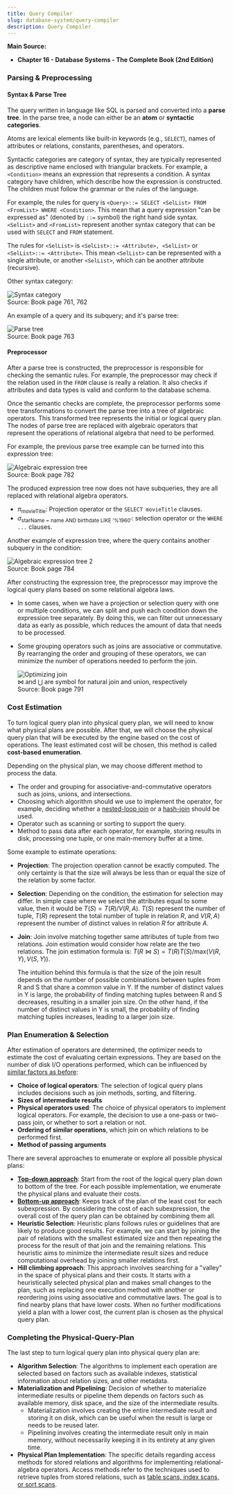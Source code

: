 ```yaml
---
title: Query Compiler
slug: database-system/query-compiler
description: Query Compiler
---
```


**Main Source:**

- **Chapter 16 - Database Systems - The Complete Book (2nd Edition)**

### Parsing & Preprocessing

#### Syntax & Parse Tree

The query written in language like SQL is parsed and converted into a **parse tree**. In the parse tree, a node can either be an **atom** or **syntactic categories**.

Atoms are lexical elements like built-in keywords (e.g., `SELECT`), names of attributes or relations, constants, parentheses, and operators.

Syntactic categories are category of syntax, they are typically represented as descriptive name enclosed with triangular brackets. For example, a `<Condition>` means an expression that represents a condition. A syntax category have children, which describe how the expression is constructed. The children must follow the grammar or the rules of the language.

For example, the rules for query is `<Query>::= SELECT <SelList> FROM <FromList> WHERE <Condition>`. This mean that a query expression "can be expressed as" (denoted by `::=` symbol) the right hand side syntax. `<SelList>` and `<FromList>` represent another syntax category that can be used with `SELECT` and `FROM` statement.

The rules for `<SelList>` is `<SelList>::= <Attribute>, <SelList>` or `<SelList>::= <Attribute>`. This mean `<SelList>` can be represented with a single attribute, or another `<SelList>`, which can be another attribute (recursive).

Other syntax category:

![Syntax category](./syntax-category.png)  
Source: Book page 761, 762

An example of a query and its subquery; and it's parse tree:

![Parse tree](./parse-tree.png)  
Source: Book page 763

#### Preprocessor

After a parse tree is constructed, the preprocessor is responsible for checking the semantic rules. For example, the preprocessor may check if the relation used in the `FROM` clause is really a relation. It also checks if attributes and data types is valid and conform to the database schema.

Once the semantic checks are complete, the preprocessor performs some tree transformations to convert the parse tree into a tree of algebraic operators. This transformed tree represents the initial or logical query plan. The nodes of parse tree are replaced with algebraic operators that represent the operations of relational algebra that need to be performed.

For example, the previous parse tree example can be turned into this expression tree:

![Algebraic expression tree](./algebraic-expression-tree.png)  
Source: Book page 782

The produced expression tree now does not have subqueries, they are all replaced with relational algebra operators.

- $\pi_{\text{movieTitle}}$: Projection operator or the `SELECT movieTitle` clauses.
- $\sigma_{\text{starName = name AND birthdate LIKE '\%1960'}}$: selection operator or the `WHERE ...` clauses.

Another example of expression tree, where the query contains another subquery in the condition:

![Algebraic expression tree 2](./algebraic-expression-tree-2.png)  
Source: Book page 784

After constructing the expression tree, the preprocessor may improve the logical query plans based on some relational algebra laws.

- In some cases, when we have a projection or selection query with one or multiple conditions, we can split and push each condition down the expression tree separately. By doing this, we can filter out unnecessary data as early as possible, which reduces the amount of data that needs to be processed.
- Some grouping operators such as joins are associative or commutative. By rearranging the order and grouping of these operators, we can minimize the number of operations needed to perform the join.

  ![Optimizing join](./optimizing-join.png)  
  $\bowtie$ and $\bigcup$ are symbol for natural join and union, respectively  
  Source: Book page 791

### Cost Estimation

To turn logical query plan into physical query plan, we will need to know what physical plans are possible. After that, we will choose the physical query plan that will be executed by the engine based on the cost of operations. The least estimated cost will be chosen, this method is called **cost-based enumeration**.

Depending on the physical plan, we may choose different method to process the data.

- The order and grouping for associative-and-commutative operators such as joins, unions, and intersections.
- Choosing which algorithm should we use to implement the operator, for example, deciding whether a [nested-loop join](/cs-notes/database-system/query-processing#nested-loop-join) or a [hash-join](/cs-notes/database-system/query-processing#hashing-based) should be used.
- Operator such as scanning or sorting to support the query.
- Method to pass data after each operator, for example, storing results in disk, processing one tuple, or one main-memory buffer at a time.

Some example to estimate operations:

- **Projection**: The projection operation cannot be exactly computed. The only certainty is that the size will always be less than or equal the size of the relation by some factor.

- **Selection**: Depending on the condition, the estimation for selection may differ. In simple case where we select the attributes equal to some value, then it would be $T(S) = T(R) / V(R, A)$. $T(S)$ represent the number of tuple, $T(R)$ represent the total number of tuple in relation $R$, and $V(R, A)$ represent the number of distinct values in relation $R$ for attribute $A$.

- **Join**: Join involve matching together same attributes of tuple from two relations. Join estimation would consider how relate are the two relations. The join estimation formula is: $T(R \bowtie S) = T(R)T(S)/\text{max}(V(R, Y), V(S, Y))$.

  The intuition behind this formula is that the size of the join result depends on the number of possible combinations between tuples from R and S that share a common value in Y. If the number of distinct values in Y is large, the probability of finding matching tuples between R and S decreases, resulting in a smaller join size. On the other hand, if the number of distinct values in Y is small, the probability of finding matching tuples increases, leading to a larger join size.

### Plan Enumeration & Selection

After estimation of operators are determined, the optimizer needs to estimate the cost of evaluating certain expressions. They are based on the number of disk I/O operations performed, which can be influenced by [similar factors as before](#cost-estimation):

- **Choice of logical operators**: The selection of logical query plans includes decisions such as join methods, sorting, and filtering.
- **Sizes of intermediate results**
- **Physical operators used**: The choice of physical operators to implement logical operators. For example, the decision to use a one-pass or two-pass join, or whether to sort a relation or not.
- **Ordering of similar operations**, which join on which relations to be performed first.
- **Method of passing arguments**

There are several approaches to enumerate or explore all possible physical plans:

- **[Top-down approach](/cs-notes/data-structures-and-algorithms/dynamic-programming#top-down)**: Start from the root of the logical query plan down to bottom of the tree. For each possible implementation, we enumerate the physical plans and evaluate their costs.
- **[Bottom-up approach](/cs-notes/data-structures-and-algorithms/dynamic-programming#bottom-up)**: Keeps track of the plan of the least cost for each subexpression. By considering the cost of each subexpression, the overall cost of the query plan can be obtained by combining them all.
- **Heuristic Selection**: Heuristic plans follows rules or guidelines that are likely to produce good results. For example, we can start by joining the pair of relations with the smallest estimated size and then repeating the process for the result of that join and the remaining relations. This heuristic aims to minimize the intermediate result sizes and reduce computational overhead by joining smaller relations first.
- **Hill climbing approach**: This approach involves searching for a "valley" in the space of physical plans and their costs. It starts with a heuristically selected physical plan and makes small changes to the plan, such as replacing one execution method with another or reordering joins using associative and commutative laws. The goal is to find nearby plans that have lower costs. When no further modifications yield a plan with a lower cost, the current plan is chosen as the physical query plan.

### Completing the Physical-Query-Plan

The last step to turn logical query plan into physical query plan are:

- **Algorithm Selection**: The algorithms to implement each operation are selected based on factors such as available indexes, statistical information about relation sizes, and other metadata.
- **Materialization and Pipelining**: Decision of whether to materialize intermediate results or pipeline them depends on factors such as available memory, disk space, and the size of the intermediate results.
  - Materialization involves creating the entire intermediate result and storing it on disk, which can be useful when the result is large or needs to be reused later.
  - Pipelining involves creating the intermediate result only in main memory, without necessarily keeping it in its entirety at any given time.
- **Physical Plan Implementation**: The specific details regarding access methods for stored relations and algorithms for implementing relational-algebra operators. Access methods refer to the techniques used to retrieve tuples from stored relations, such as [table scans, index scans, or sort scans](/cs-notes/database-system/query-processing#physical-query-plan-operators).
